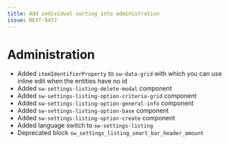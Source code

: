 ```yaml
---
title: Add individual sorting into administration
issue: NEXT-9457
---
```

# Administration
* Added `itemIdentifierProperty` to `sw-data-grid` with which you can use inline edit when the entities have no id
* Added `sw-settings-listing-delete-modal` component
* Added `sw-settings-listing-option-criteria-grid` component
* Added `sw-settings-listing-option-general-info` component
* Added `sw-settings-listing-option-base` component
* Added `sw-settings-listing-option-create` component
* Added language switch to `sw-settings-listing`
* Deprecated block `sw_settings_listing_smart_bar_header_amount`
